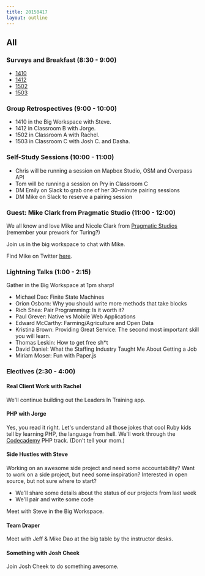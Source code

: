 ```yaml
---
title: 20150417
layout: outline
---
```


## All

### Surveys and Breakfast (8:30 - 9:00)

* [1410](https://docs.google.com/a/casimircreative.com/forms/d/1sq3BgFPRV-ULz0QPAutD6z3rSJEpfq_Qk-P9XZCTOBk/viewform)
* [1412](https://docs.google.com/a/casimircreative.com/forms/d/1jSr4QiaCt43gxq7NZqJBE-_8CYT35pQwQeo0BWqc7M4/viewform)
* [1502](https://docs.google.com/a/casimircreative.com/forms/d/1coB0S_vsaZ8iXQg8wgSZt8Yv1atnjS9ZPzdzF5IuRyg/viewform)
* [1503](https://docs.google.com/a/casimircreative.com/forms/d/1sWowk3tBrJuVouNp0x3clObiU6ozYDblViR2dVbl280/viewform)

### Group Retrospectives (9:00 - 10:00)

* 1410 in the Big Workspace with Steve.
* 1412 in Classroom B with Jorge.
* 1502 in Classroom A with Rachel.
* 1503 in Classroom C with Josh C. and Dasha.

### Self-Study Sessions (10:00 - 11:00)

* Chris will be running a session on Mapbox Studio, OSM and Overpass API
* Tom will be running a session on Pry in Classroom C
* DM Emily on Slack to grab one of her 30-minute pairing sessions
* DM Mike on Slack to reserve a pairing session

### Guest: Mike Clark from Pragmatic Studio (11:00 - 12:00)

We all know and love Mike and Nicole Clark from [Pragmatic Studios](https://pragmaticstudio.com/) (remember your prework for Turing?)

Join us in the big workspace to chat with Mike.

Find Mike on Twitter [here](https://twitter.com/clarkware).

### Lightning Talks (1:00 - 2:15)

Gather in the Big Workspace at 1pm sharp!

* Michael Dao: Finite State Machines
* Orion Osborn: Why you should write more methods that take blocks
* Rich Shea: Pair Programming: Is it worth it?
* Paul Grever: Native vs Mobile Web Applications
* Edward McCarthy: Farming/Agriculture and Open Data
* Kristina Brown: Providing Great Service: The second most important skill you will learn.
* Thomas Leskin: How to get free sh*t
* David Daniel: What the Staffing Industry Taught Me About Getting a Job
* Miriam Moser: Fun with Paper.js

### Electives (2:30 - 4:00)

#### Real Client Work with Rachel

We'll continue building out the Leaders In Training app.

#### PHP with Jorge

Yes, you read it right. Let's understand all those jokes that cool Ruby kids tell by learning PHP, the language from hell. We'll work through the [Codecademy](http://www.codecademy.com/en/tracks/php) PHP track. (Don't tell your mom.)

#### Side Hustles with Steve

Working on an awesome side project and need some accountability? Want to work on a side project, but need some inspiration? Interested in open source, but not sure where to start?

* We'll share some details about the status of our projects from last week
* We'll pair and write some code

Meet with Steve in the Big Workspace.

#### Team Draper

Meet with Jeff & Mike Dao at the big table by the instructor desks.

#### Something with Josh Cheek

Join Josh Cheek to do something awesome.

